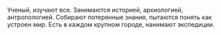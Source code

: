 Ученый, изучают все. Занимаются историей, архиологией, антропологией. Собирают потерянные знания, пытаются понять как устроен мир. Есть в каждом крупном городе, нанимают экспедиции. 
